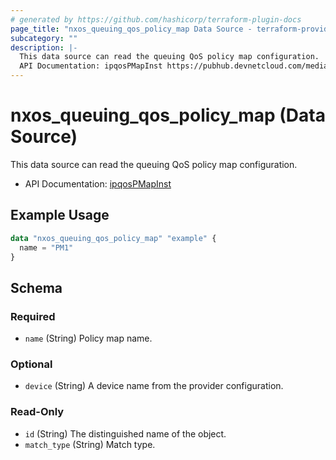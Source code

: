 ```yaml
---
# generated by https://github.com/hashicorp/terraform-plugin-docs
page_title: "nxos_queuing_qos_policy_map Data Source - terraform-provider-nxos"
subcategory: ""
description: |-
  This data source can read the queuing QoS policy map configuration.
  API Documentation: ipqosPMapInst https://pubhub.devnetcloud.com/media/dme-docs-10-2-2/docs/Qos/ipqos:PMapInst/
---
```


# nxos_queuing_qos_policy_map (Data Source)

This data source can read the queuing QoS policy map configuration.

- API Documentation: [ipqosPMapInst](https://pubhub.devnetcloud.com/media/dme-docs-10-2-2/docs/Qos/ipqos:PMapInst/)

## Example Usage

```terraform
data "nxos_queuing_qos_policy_map" "example" {
  name = "PM1"
}
```

<!-- schema generated by tfplugindocs -->
## Schema

### Required

- `name` (String) Policy map name.

### Optional

- `device` (String) A device name from the provider configuration.

### Read-Only

- `id` (String) The distinguished name of the object.
- `match_type` (String) Match type.


